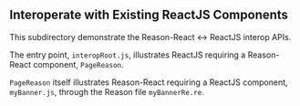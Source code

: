 ## Interoperate with Existing ReactJS Components

This subdirectory demonstrate the Reason-React <-> ReactJS interop APIs.

The entry point, `interopRoot.js`, illustrates ReactJS requiring a Reason-React component, `PageReason`.

`PageReason` itself illustrates Reason-React requiring a ReactJS component, `myBanner.js`, through the Reason file `myBannerRe.re`.

